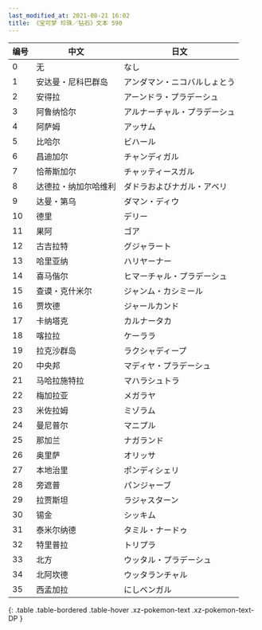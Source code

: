 ```yaml
---
last_modified_at: 2021-08-21 16:02
title: 《宝可梦 珍珠／钻石》文本 590
---
```

| 编号 | 中文 | 日文 |
| ---- | ---- | ---- |
| 0 | 无 | なし |
| 1 | 安达曼・尼科巴群岛 | アンダマン・ニコバルしょとう |
| 2 | 安得拉 | アーンドラ・プラデーシュ |
| 3 | 阿鲁纳恰尔 | アルナーチャル・プラデーシュ |
| 4 | 阿萨姆 | アッサム |
| 5 | 比哈尔 | ビハール |
| 6 | 昌迪加尔 | チャンディガル |
| 7 | 恰蒂斯加尔 | チャッティースガル |
| 8 | 达德拉・纳加尔哈维利 | ダドラおよびナガル・アベリ |
| 9 | 达曼・第乌 | ダマン・ディウ |
| 10 | 德里 | デリー |
| 11 | 果阿 | ゴア |
| 12 | 古吉拉特 | グジャラート |
| 13 | 哈里亚纳 | ハリヤーナー |
| 14 | 喜马偕尔 | ヒマーチャル・プラデーシュ |
| 15 | 查谟・克什米尔 | ジャンム・カシミール |
| 16 | 贾坎德 | ジャールカンド |
| 17 | 卡纳塔克 | カルナータカ |
| 18 | 喀拉拉 | ケーララ |
| 19 | 拉克沙群岛 | ラクシャディープ |
| 20 | 中央邦 | マディヤ・プラデーシュ |
| 21 | 马哈拉施特拉 | マハラシュトラ |
| 22 | 梅加拉亚 | メガラヤ |
| 23 | 米佐拉姆 | ミゾラム |
| 24 | 曼尼普尔 | マニプル |
| 25 | 那加兰 | ナガランド |
| 26 | 奥里萨 | オリッサ |
| 27 | 本地治里 | ポンディシェリ |
| 28 | 旁遮普 | パンジャーブ |
| 29 | 拉贾斯坦 | ラジャスターン |
| 30 | 锡金 | シッキム |
| 31 | 泰米尔纳德 | タミル・ナードゥ |
| 32 | 特里普拉 | トリプラ |
| 33 | 北方 | ウッタル・プラデーシュ |
| 34 | 北阿坎德 | ウッタランチャル |
| 35 | 西孟加拉 | にしベンガル |
{: .table .table-bordered .table-hover .xz-pokemon-text .xz-pokemon-text-DP }